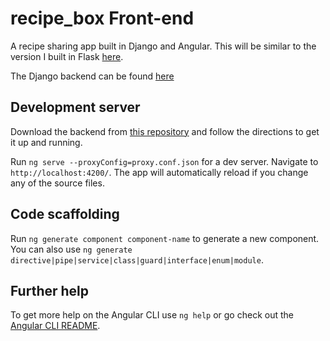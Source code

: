 # recipe_box Front-end

A recipe sharing app built in Django and Angular. This will be similar to the version I built in Flask [here](https://github.com/Hall-Erik/recipe_box).

The Django backend can be found [here](https://github.com/Hall-Erik/recipebox-backend)

## Development server

Download the backend from [this repository](https://github.com/Hall-Erik/recipebox-backend) and follow the directions to get it up and running.

Run `ng serve --proxyConfig=proxy.conf.json` for a dev server. Navigate to `http://localhost:4200/`. The app will automatically reload if you change any of the source files.

## Code scaffolding

Run `ng generate component component-name` to generate a new component. You can also use `ng generate directive|pipe|service|class|guard|interface|enum|module`.

<!-- ## Build

Run `ng build` to build the project. The build artifacts will be stored in the `dist/` directory. Use the `--prod` flag for a production build.

## Running unit tests

Run `ng test` to execute the unit tests via [Karma](https://karma-runner.github.io).

## Running end-to-end tests

Run `ng e2e` to execute the end-to-end tests via [Protractor](http://www.protractortest.org/). -->

## Further help

To get more help on the Angular CLI use `ng help` or go check out the [Angular CLI README](https://github.com/angular/angular-cli/blob/master/README.md).
